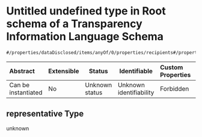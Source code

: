 # Untitled undefined type in Root schema of a Transparency Information Language Schema

```txt
#/properties/dataDisclosed/items/anyOf/0/properties/recipients#/properties/dataDisclosed/items/anyOf/0/properties/recipients/examples/0/0/representative
```




| Abstract            | Extensible | Status         | Identifiable            | Custom Properties | Additional Properties | Access Restrictions | Defined In                                                           |
| :------------------ | ---------- | -------------- | ----------------------- | :---------------- | --------------------- | ------------------- | -------------------------------------------------------------------- |
| Can be instantiated | No         | Unknown status | Unknown identifiability | Forbidden         | Allowed               | none                | [tilt-schema.json\*](../out/tilt-schema.json "open original schema") |

## representative Type

unknown
